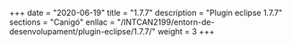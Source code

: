 +++
date        = "2020-06-19"
title       = "1.7.7"
description = "Plugin eclipse 1.7.7"
sections    = "Canigó"
enllac		= "/INTCAN2199/entorn-de-desenvolupament/plugin-eclipse/1.7.7/"
weight		= 3
+++
